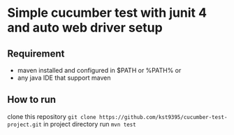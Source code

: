 # Simple cucumber test with junit 4 and auto web driver setup
## Requirement
- maven installed and configured in $PATH or %PATH% 
or 
- any java IDE that support maven 
## How to run
clone this repository 
`git clone https://github.com/kst9395/cucumber-test-project.git`
in project directory run 
`mvn test`

